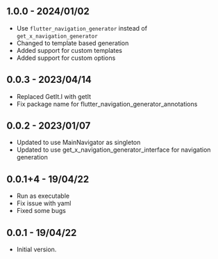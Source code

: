 ## 1.0.0 - 2024/01/02

- Use `flutter_navigation_generator` instead of `get_x_navigation_generator`
- Changed to template based generation
- Added support for custom templates
- Added support for custom options

## 0.0.3 - 2023/04/14

- Replaced GetIt.I with getIt
- Fix package name for flutter_navigation_generator_annotations

## 0.0.2 - 2023/01/07

- Updated to use MainNavigator as singleton
- Updated to use get_x_navigation_generator_interface for navigation generation

## 0.0.1+4 - 19/04/22

- Run as executable
- Fix issue with yaml
- Fixed some bugs

## 0.0.1 - 19/04/22

- Initial version.
